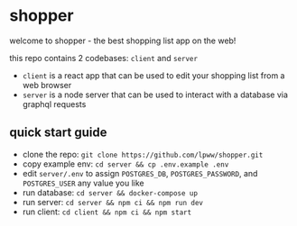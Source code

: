 # shopper

welcome to shopper - the best shopping list app on the web! 

this repo contains 2 codebases: `client` and `server`

- `client` is a react app that can be used to edit your shopping list from a web browser
- `server` is a node server that can be used to interact with a database via graphql requests

## quick start guide

- clone the repo: `git clone https://github.com/lpww/shopper.git`
- copy example env: `cd server && cp .env.example .env`
- edit `server/.env` to assign `POSTGRES_DB`, `POSTGRES_PASSWORD`, and `POSTGRES_USER` any value you like
- run database: `cd server && docker-compose up`
- run server: `cd server && npm ci && npm run dev`
- run client: `cd client && npm ci && npm start`
